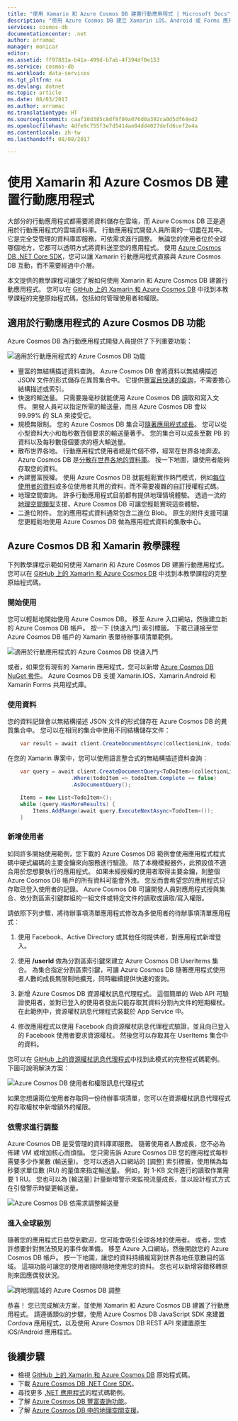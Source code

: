 ```yaml
---
title: "使用 Xamarin 和 Azure Cosmos DB 建置行動應用程式 | Microsoft Docs"
description: "使用 Azure Cosmos DB 建立 Xamarin iOS、Android 或 Forms 應用程式的教學課程。 Azure Cosmos DB 是快速的全球級行動應用程式雲端資料庫。"
services: cosmos-db
documentationcenter: .net
author: arramac
manager: monicar
editor: 
ms.assetid: ff97881a-b41a-499d-b7ab-4f394df0e153
ms.service: cosmos-db
ms.workload: data-services
ms.tgt_pltfrm: na
ms.devlang: dotnet
ms.topic: article
ms.date: 08/03/2017
ms.author: arramac
ms.translationtype: HT
ms.sourcegitcommit: caaf10d385c8df8f09a076d0a392ca0d5df64ed2
ms.openlocfilehash: 4dfe9c755f3e7d5414ae04dd4027defd6cef2e4a
ms.contentlocale: zh-tw
ms.lasthandoff: 08/08/2017

---
```

# <a name="build-mobile-applications-with-xamarin-and-azure-cosmos-db"></a>使用 Xamarin 和 Azure Cosmos DB 建置行動應用程式
大部分的行動應用程式都需要將資料儲存在雲端，而 Azure Cosmos DB 正是適用於行動應用程式的雲端資料庫。 行動應用程式開發人員所需的一切盡在其中。 它是完全受管理的資料庫即服務，可依需求進行調整。 無論您的使用者位於全球哪個地方，它都可以透明方式將資料送至您的應用程式。 使用 [Azure Cosmos DB .NET Core SDK](documentdb-sdk-dotnet-core.md)，您可以讓 Xamarin 行動應用程式直接與 Azure Cosmos DB 互動，而不需要經過中介層。

本文提供的教學課程可讓您了解如何使用 Xamarin 和 Azure Cosmos DB 建置行動應用程式。 您可以在 [GitHub 上的 Xamarin 和 Azure Cosmos DB](https://github.com/Azure/azure-documentdb-dotnet/tree/master/samples/xamarin) 中找到本教學課程的完整原始程式碼，包括如何管理使用者和權限。

## <a name="azure-cosmos-db-capabilities-for-mobile-apps"></a>適用於行動應用程式的 Azure Cosmos DB 功能
Azure Cosmos DB 為行動應用程式開發人員提供了下列重要功能：

![適用於行動應用程式的 Azure Cosmos DB 功能](media/mobile-apps-with-xamarin/documentdb-for-mobile.png)

* 豐富的無結構描述資料查詢。 Azure Cosmos DB 會將資料以無結構描述 JSON 文件的形式儲存在異質集合中。 它提供[豐富且快速的查詢](documentdb-sql-query.md)，不需要擔心結構描述或索引。
* 快速的輸送量。 只需要幾毫秒就能使用 Azure Cosmos DB 讀取和寫入文件。 開發人員可以指定所需的輸送量，而且 Azure Cosmos DB 會以 99.99% 的 SLA 來接受它。
* 規模無限制。 您的 Azure Cosmos DB 集合可[隨著應用程式成長](partition-data.md)。 您可以從小型資料大小和每秒數百個要求的輸送量著手。 您的集合可以成長至數 PB 的資料以及每秒數億個要求的極大輸送量。
* 散布世界各地。 行動應用程式使用者總是忙個不停，經常在世界各地奔波。 Azure Cosmos DB 是[分散在世界各地的資料庫](distribute-data-globally.md)。 按一下地圖，讓使用者能夠存取您的資料。
* 內建豐富授權。 使用 Azure Cosmos DB 就能輕鬆實作熱門模式，例如[每位使用者的資料](https://aka.ms/documentdb-xamarin-todouser)或多位使用者共用的資料，而不需要複雜的自訂授權程式碼。
* 地理空間查詢。 許多行動應用程式目前都有提供地理情境體驗。 透過一流的[地理空間類型](geospatial.md)支援，Azure Cosmos DB 可讓您輕鬆實現這些體驗。
* 二進位附件。 您的應用程式資料通常包含二進位 Blob。 原生的附件支援可讓您更輕鬆地使用 Azure Cosmos DB 做為應用程式資料的集散中心。

## <a name="azure-cosmos-db-and-xamarin-tutorial"></a>Azure Cosmos DB 和 Xamarin 教學課程
下列教學課程示範如何使用 Xamarin 和 Azure Cosmos DB 建置行動應用程式。 您可以在 [GitHub 上的 Xamarin 和 Azure Cosmos DB](https://github.com/Azure/azure-documentdb-dotnet/tree/master/samples/xamarin) 中找到本教學課程的完整原始程式碼。

### <a name="get-started"></a>開始使用
您可以輕鬆地開始使用 Azure Cosmos DB。 移至 Azure 入口網站，然後建立新的 Azure Cosmos DB 帳戶。 按一下 [快速入門] 索引標籤。 下載已連接至您 Azure Cosmos DB 帳戶的 Xamarin 表單待辦事項清單範例。 

![適用於行動應用程式的 Azure Cosmos DB 快速入門](media/mobile-apps-with-xamarin/cosmos-db-quickstart.png)

或者，如果您有現有的 Xamarin 應用程式，您可以新增 [Azure Cosmos DB NuGet 套件](documentdb-sdk-dotnet-core.md)。 Azure Cosmos DB 支援 Xamarin.IOS、Xamarin.Android 和 Xamarin Forms 共用程式庫。

### <a name="work-with-data"></a>使用資料
您的資料記錄會以無結構描述 JSON 文件的形式儲存在 Azure Cosmos DB 的異質集合中。 您可以在相同的集合中使用不同結構儲存文件：

```cs
    var result = await client.CreateDocumentAsync(collectionLink, todoItem);
```

在您的 Xamarin 專案中，您可以使用語言整合式的無結構描述資料查詢︰

```cs
    var query = await client.CreateDocumentQuery<ToDoItem>(collectionLink)
                    .Where(todoItem => todoItem.Complete == false)
                    .AsDocumentQuery();

    Items = new List<TodoItem>();
    while (query.HasMoreResults) {
        Items.AddRange(await query.ExecuteNextAsync<TodoItem>());
    }
```
### <a name="add-users"></a>新增使用者
如同許多開始使用範例，您下載的 Azure Cosmos DB 範例會使用應用程式程式碼中硬式編碼的主要金鑰來向服務進行驗證。 除了本機模擬器外，此預設值不適合用於您想要執行的應用程式。 如果未經授權的使用者取得主要金鑰，則整個 Azure Cosmos DB 帳戶的所有資料可能會外洩。 您反而會希望您的應用程式只存取已登入使用者的記錄。 Azure Cosmos DB 可讓開發人員對應用程式授與集合、依分割區索引鍵群組的一組文件或特定文件的讀取或讀取/寫入權限。 

請依照下列步驟，將待辦事項清單應用程式修改為多使用者的待辦事項清單應用程式︰ 

  1. 使用 Facebook、Active Directory 或其他任何提供者，對應用程式新增登入。

  2. 使用 **/userId** 做為分割區索引鍵來建立 Azure Cosmos DB UserItems 集合。 為集合指定分割區索引鍵，可讓 Azure Cosmos DB 隨著應用程式使用者人數的成長無限制地擴充，同時繼續提供快速的查詢。

  3. 新增 Azure Cosmos DB 資源權杖訊息代理程式。 這個簡單的 Web API 可驗證使用者，並對已登入的使用者發出只能存取其資料分割內文件的短期權杖。 在此範例中，資源權杖訊息代理程式裝載於 App Service 中。

  4. 修改應用程式以使用 Facebook 向資源權杖訊息代理程式驗證，並且向已登入的 Facebook 使用者要求資源權杖。 然後您可以存取其在 UserItems 集合中的資料。  

您可以在 [GitHub 上的資源權杖訊息代理程式](http://aka.ms/documentdb-xamarin-todouser)中找到此模式的完整程式碼範例。 下圖可說明解決方案︰

![Azure Cosmos DB 使用者和權限訊息代理程式](media/mobile-apps-with-xamarin/documentdb-resource-token-broker.png)

如果您想讓兩位使用者存取同一份待辦事項清單，您可以在資源權杖訊息代理程式的存取權杖中新增額外的權限。

### <a name="scale-on-demand"></a>依需求進行調整
Azure Cosmos DB 是受管理的資料庫即服務。 隨著使用者人數成長，您不必為佈建 VM 或增加核心而煩惱。 您只需告訴 Azure Cosmos DB 您的應用程式每秒需要多少作業數 (輸送量)。 您可以透過入口網站的 [調整] 索引標籤，使用稱為每秒要求單位數 (RU) 的量值來指定輸送量。 例如，對 1-KB 文件進行的讀取作業需要 1 RU。 您也可以為 [輸送量] 計量新增警示來監視流量成長，並以設計程式方式在引發警示時變更輸送量。

![Azure Cosmos DB 依需求調整輸送量](media/mobile-apps-with-xamarin/cosmos-db-xamarin-scale.png)

### <a name="go-planet-scale"></a>進入全球級別
隨著您的應用程式日益受到歡迎，您可能會吸引全球各地的使用者。 或者，您或許想要針對無法預見的事件做準備。 移至 Azure 入口網站，然後開啟您的 Azure Cosmos DB 帳戶。 按一下地圖，讓您的資料持續複寫到世界各地任意數目的區域。 這項功能可讓您的使用者隨時隨地使用您的資料。 您也可以新增容錯移轉原則來因應偶發狀況。

![跨地理區域的 Azure Cosmos DB 調整](media/mobile-apps-with-xamarin/cosmos-db-xamarin-replicate.png)

恭喜！ 您已完成解決方案，並使用 Xamarin 和 Azure Cosmos DB 建置了行動應用程式。 請遵循類似的步驟，使用 Azure Cosmos DB JavaScript SDK 來建置 Cordova 應用程式，以及使用 Azure Cosmos DB REST API 來建置原生 iOS/Android 應用程式。

## <a name="next-steps"></a>後續步驟
* 檢視 [GitHub 上的 Xamarin 和 Azure Cosmos DB](https://github.com/Azure/azure-documentdb-dotnet/tree/master/samples/xamarin) 原始程式碼。
* 下載 [Azure Cosmos DB .NET Core SDK](documentdb-sdk-dotnet-core.md)。
* 尋找更多 [.NET 應用程式](documentdb-dotnet-samples.md)的程式碼範例。
* 了解 [Azure Cosmos DB 豐富查詢功能](documentdb-sql-query.md)。
* 了解 [Azure Cosmos DB 中的地理空間支援](geospatial.md)。




